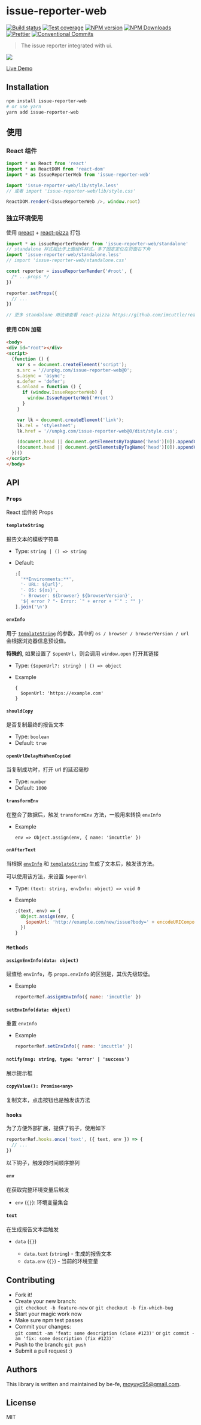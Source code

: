 # issue-reporter-web

[![Build status](https://img.shields.io/travis/be-fe/issue-reporter-web/master.svg?style=flat-square)](https://travis-ci.org/be-fe/issue-reporter-web)
[![Test coverage](https://img.shields.io/codecov/c/github/be-fe/issue-reporter-web.svg?style=flat-square)](https://codecov.io/github/be-fe/issue-reporter-web?branch=master)
[![NPM version](https://img.shields.io/npm/v/issue-reporter-web.svg?style=flat-square)](https://www.npmjs.com/package/issue-reporter-web)
[![NPM Downloads](https://img.shields.io/npm/dm/issue-reporter-web.svg?style=flat-square&maxAge=43200)](https://www.npmjs.com/package/issue-reporter-web)
[![Prettier](https://img.shields.io/badge/code_style-prettier-ff69b4.svg?style=flat-square)](https://prettier.io/)
[![Conventional Commits](https://img.shields.io/badge/Conventional%20Commits-1.0.0-yellow.svg?style=flat-square)](https://conventionalcommits.org)

> The issue reporter integrated with ui.

![](https://i.loli.net/2018/11/08/5be30de897e96.png)

[Live Demo](http://eux.baidu.com/issue-reporter-web/)

## Installation

```bash
npm install issue-reporter-web
# or use yarn
yarn add issue-reporter-web
```

## 使用

### React 组件

```javascript
import * as React from 'react'
import * as ReactDOM from 'react-dom'
import * as IssueReporterWeb from 'issue-reporter-web'

import 'issue-reporter-web/lib/style.less'
// 或者 import 'issue-reporter-web/lib/style.css'

ReactDOM.render(<IssueReporterWeb />, window.root)
```

### 独立环境使用

使用 [preact](https://github.com/developit/preact) + [react-pizza](https://github.com/imcuttle/react-pizza) 打包

```javascript
import * as issueReporterRender from 'issue-reporter-web/standalone'
// standalone 样式相比于上面组件样式，多了固定定位在页面右下角
import 'issue-reporter-web/standalone.less'
// import 'issue-reporter-web/standalone.css'

const reporter = issueReporterRender('#root', {
  /* ...props */
})

reporter.setProps({
  // ...
})

// 更多 standalone 用法请查看 react-pizza https://github.com/imcuttle/react-pizza
```

#### 使用 CDN 加载

```html
<body>
<div id="root"></div>
<script>
  (function () {
    var s = document.createElement('script');
    s.src = '//unpkg.com/issue-reporter-web@0';
    s.async = 'async';
    s.defer = 'defer';
    s.onload = function () {
      if (window.IssueReporterWeb) {
        window.IssueReporterWeb('#root')
      }
    }

    var lk = document.createElement('link');
    lk.rel = 'stylesheet';
    lk.href = '//unpkg.com/issue-reporter-web@0/dist/style.css';

    (document.head || document.getElementsByTagName('head')[0]).appendChild(s);
    (document.head || document.getElementsByTagName('head')[0]).appendChild(lk);
  })()
</script>
</body>
```

## API

### `Props`

React 组件的 Props

#### `templateString`

报告文本的模板字符串

- Type: `string | () => string`
- Default:

  ```javascript
  ;[
    '**Environments:**',
    '- URL: ${url}',
    '- OS: ${os}',
    '- Browser: ${browser} ${browserVersion}',
    '${ error ? "- Error: `" + error + "`" : "" }'
  ].join('\n')
  ```

#### `envInfo`

用于 [`templateString`](#templatestring) 的参数，其中的 `os / browser / browserVersion / url` 会根据浏览器信息预设值。

**特殊的**, 如果设置了 `$openUrl`，则会调用 `window.open` 打开其链接

- Type: `{$openUrl?: string} | () => object`
- Example

  ```
  {
    $openUrl: 'https://example.com'
  }
  ```

#### `shouldCopy`

是否复制最终的报告文本

- Type: `boolean`
- Default: `true`

#### `openUrlDelayMsWhenCopied`

当复制成功时，打开 url 的延迟毫秒

- Type: `number`
- Default: `1000`

#### `transformEnv`

在整合了数据后，触发 `transformEnv` 方法，一般用来转换 `envInfo`

- Example
  ```
  env => Object.assign(env, { name: 'imcuttle' })
  ```

#### `onAfterText`

当根据 [`envInfo`](#envinfo) 和 [`templateString`](#templatestring) 生成了文本后，触发该方法。

可以使用该方法，来设置 `$openUrl`

- Type: `(text: string, envInfo: object) => void 0`

- Example
  ```javascript
  ;(text, env) => {
    Object.assign(env, {
      $openUrl: 'http://example.com/new/issue?body=' + encodeURIComponent(text)
    })
  }
  ```

### `Methods`

#### `assignEnvInfo(data: object)`

赋值给 `envInfo`，与 `props.envInfo` 的区别是，其优先级较低。

- Example
  ```javascript
  reporterRef.assignEnvInfo({ name: 'imcuttle' })
  ```

#### `setEnvInfo(data: object)`

重置 `envInfo`

- Example
  ```javascript
  reporterRef.setEnvInfo({ name: 'imcuttle' })
  ```

#### `notify(msg: string, type: 'error' | 'success')`

展示提示框

#### `copyValue(): Promise<any>`

复制文本，点击按钮也是触发该方法

### `hooks`

为了方便外部扩展，提供了钩子，使用如下

```javascript
reporterRef.hooks.once('text', ({ text, env }) => {
  // ...
})
```

以下钩子，触发的时间顺序排列

#### `env`

在获取完整环境变量后触发

- `env` (`{}`): 环境变量集合

#### `text`

在生成报告文本后触发

- `data` (`{}`)

  - `data.text` (`string`) - 生成的报告文本
  - `data.env` (`{}`) - 当前的环境变量

## Contributing

- Fork it!
- Create your new branch:  
  `git checkout -b feature-new` or `git checkout -b fix-which-bug`
- Start your magic work now
- Make sure npm test passes
- Commit your changes:  
  `git commit -am 'feat: some description (close #123)'` or `git commit -am 'fix: some description (fix #123)'`
- Push to the branch: `git push`
- Submit a pull request :)

## Authors

This library is written and maintained by be-fe, <a href="mailto:moyuyc95@gmail.com">moyuyc95@gmail.com</a>.

## License

MIT
